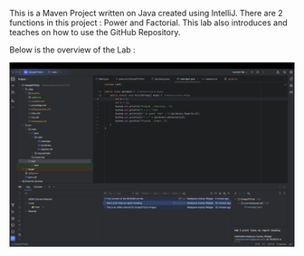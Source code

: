 This is a Maven Project written on Java created using IntelliJ. 
There are 2 functions in this project : Power and Factorial.
This lab also introduces and teaches on how to use the GitHub Repository.

Below is the overview of the Lab :

![screenshot.png](screenshot.png)